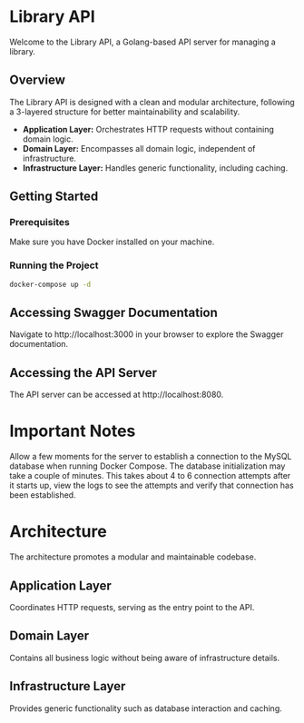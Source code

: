 # Library API

Welcome to the Library API, a Golang-based API server for managing a library.

## Overview

The Library API is designed with a clean and modular architecture, following a 3-layered structure for better maintainability and scalability.


- **Application Layer:** Orchestrates HTTP requests without containing domain logic.
- **Domain Layer:** Encompasses all domain logic, independent of infrastructure.
- **Infrastructure Layer:** Handles generic functionality, including caching.

## Getting Started

### Prerequisites

Make sure you have Docker installed on your machine.

### Running the Project

```bash
docker-compose up -d
```
## Accessing Swagger Documentation
Navigate to http://localhost:3000 in your browser to explore the Swagger documentation.

## Accessing the API Server
The API server can be accessed at http://localhost:8080.

# Important Notes
Allow a few moments for the server to establish a connection to the MySQL database when running Docker Compose.
The database initialization may take a couple of minutes. This takes about 4 to 6 connection attempts after it starts up, 
view the logs to see the attempts and verify that connection has been established.

# Architecture
The architecture promotes a modular and maintainable codebase.

## Application Layer
Coordinates HTTP requests, serving as the entry point to the API.

## Domain Layer
Contains all business logic without being aware of infrastructure details.

## Infrastructure Layer
Provides generic functionality such as database interaction and caching.

